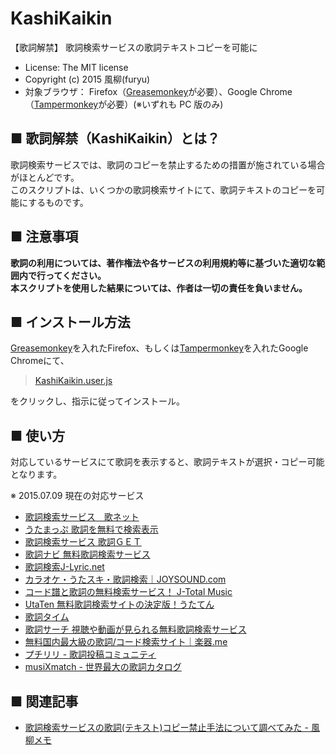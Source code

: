 KashiKaikin
===========
【歌詞解禁】 歌詞検索サービスの歌詞テキストコピーを可能に  
- License: The MIT license  
- Copyright (c) 2015 風柳(furyu)  
- 対象ブラウザ： Firefox（[Greasemonkey](https://addons.mozilla.org/ja/firefox/addon/greasemonkey/)が必要）、Google Chrome（[Tampermonkey](https://chrome.google.com/webstore/detail/tampermonkey/dhdgffkkebhmkfjojejmpbldmpobfkfo?hl=ja)が必要）(※いずれも PC 版のみ)  


■ 歌詞解禁（KashiKaikin）とは？
---
歌詞検索サービスでは、歌詞のコピーを禁止するための措置が施されている場合がほとんどです。  
このスクリプトは、いくつかの歌詞検索サイトにて、歌詞テキストのコピーを可能にするものです。  


■ 注意事項
---
**歌詞の利用については、著作権法や各サービスの利用規約等に基づいた適切な範囲内で行ってください。**  
**本スクリプトを使用した結果については、作者は一切の責任を負いません。**  


■ インストール方法
---
[Greasemonkey](https://addons.mozilla.org/ja/firefox/addon/greasemonkey/)を入れたFirefox、もしくは[Tampermonkey](https://chrome.google.com/webstore/detail/tampermonkey/dhdgffkkebhmkfjojejmpbldmpobfkfo?hl=ja)を入れたGoogle Chromeにて、  

> [KashiKaikin.user.js](https://github.com/furyutei/KashiKaikin/raw/master/KashiKaikin.user.js)  

をクリックし、指示に従ってインストール。  


■ 使い方
---
対応しているサービスにて歌詞を表示すると、歌詞テキストが選択・コピー可能となります。  

※ 2015.07.09 現在の対応サービス  
- [歌詞検索サービス　歌ネット](http://www.uta-net.com/)  
- [うたまっぷ 歌詞を無料で検索表示](http://www.utamap.com/)  
- [歌詞検索サービス 歌詞ＧＥＴ](http://www.kget.jp/)  
- [歌詞ナビ 無料歌詞検索サービス](http://kashinavi.com/)  
- [歌詞検索J-Lyric.net](http://j-lyric.net/)  
- [カラオケ・うたスキ・歌詞検索｜JOYSOUND.com](https://www.joysound.com/web/)  
- [コード譜と歌詞の無料検索サービス！ J-Total Music](http://music.j-total.net/)  
- [UtaTen 無料歌詞検索サイトの決定版！うたてん](http://utaten.com/)  
- [歌詞タイム](http://www.kasi-time.com/)  
- [歌詞サーチ 視聴や動画が見られる無料歌詞検索サービス](http://kashisearch.jp/)  
- [無料国内最大級の歌詞/コード検索サイト｜楽器.me](http://gakufu.gakki.me/)
- [プチリリ - 歌詞投稿コミュニティ](http://petitlyrics.com/)
- [musiXmatch - 世界最大の歌詞カタログ](https://www.musixmatch.com/ja)


■ 関連記事
---
- [歌詞検索サービスの歌詞(テキスト)コピー禁止手法について調べてみた - 風柳メモ](http://d.hatena.ne.jp/furyu-tei/20150706/1436182102)  
